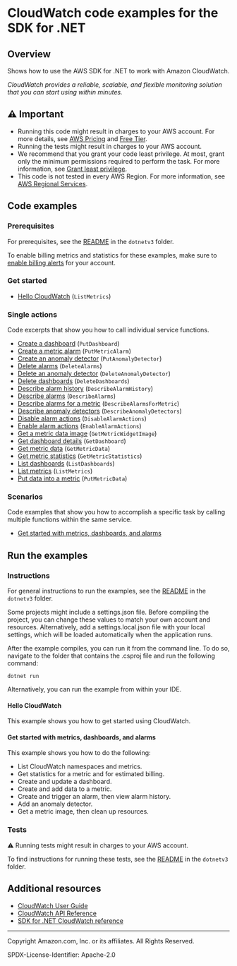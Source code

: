 # CloudWatch code examples for the SDK for .NET

## Overview

Shows how to use the AWS SDK for .NET to work with Amazon CloudWatch.

<!--custom.overview.start-->
<!--custom.overview.end-->

_CloudWatch provides a reliable, scalable, and flexible monitoring solution that you can start using within minutes._

## ⚠ Important

* Running this code might result in charges to your AWS account. For more details, see [AWS Pricing](https://aws.amazon.com/pricing/) and [Free Tier](https://aws.amazon.com/free/).
* Running the tests might result in charges to your AWS account.
* We recommend that you grant your code least privilege. At most, grant only the minimum permissions required to perform the task. For more information, see [Grant least privilege](https://docs.aws.amazon.com/IAM/latest/UserGuide/best-practices.html#grant-least-privilege).
* This code is not tested in every AWS Region. For more information, see [AWS Regional Services](https://aws.amazon.com/about-aws/global-infrastructure/regional-product-services).

<!--custom.important.start-->
<!--custom.important.end-->

## Code examples

### Prerequisites

For prerequisites, see the [README](../README.md#Prerequisites) in the `dotnetv3` folder.


<!--custom.prerequisites.start-->
To enable billing metrics and statistics for these examples, make sure to
[enable billing alerts](https://docs.aws.amazon.com/AmazonCloudWatch/latest/monitoring/monitor_estimated_charges_with_cloudwatch.html#turning_on_billing_metrics) for your account.
<!--custom.prerequisites.end-->

### Get started

- [Hello CloudWatch](Actions/HelloCloudWatch.cs#L4) (`ListMetrics`)


### Single actions

Code excerpts that show you how to call individual service functions.

- [Create a dashboard](Actions/CloudWatchWrapper.cs#L91) (`PutDashboard`)
- [Create a metric alarm](Actions/CloudWatchWrapper.cs#L265) (`PutMetricAlarm`)
- [Create an anomaly detector](Actions/CloudWatchWrapper.cs#L450) (`PutAnomalyDetector`)
- [Delete alarms](Actions/CloudWatchWrapper.cs#L396) (`DeleteAlarms`)
- [Delete an anomaly detector](Actions/CloudWatchWrapper.cs#L494) (`DeleteAnomalyDetector`)
- [Delete dashboards](Actions/CloudWatchWrapper.cs#L512) (`DeleteDashboards`)
- [Describe alarm history](Actions/CloudWatchWrapper.cs#L369) (`DescribeAlarmHistory`)
- [Describe alarms](Actions/CloudWatchWrapper.cs#L326) (`DescribeAlarms`)
- [Describe alarms for a metric](Actions/CloudWatchWrapper.cs#L349) (`DescribeAlarmsForMetric`)
- [Describe anomaly detectors](Actions/CloudWatchWrapper.cs#L468) (`DescribeAnomalyDetectors`)
- [Disable alarm actions](Actions/CloudWatchWrapper.cs#L414) (`DisableAlarmActions`)
- [Enable alarm actions](Actions/CloudWatchWrapper.cs#L432) (`EnableAlarmActions`)
- [Get a metric data image](Actions/CloudWatchWrapper.cs#L175) (`GetMetricWidgetImage`)
- [Get dashboard details](Actions/CloudWatchWrapper.cs#L115) (`GetDashboard`)
- [Get metric data](Actions/CloudWatchWrapper.cs#L226) (`GetMetricData`)
- [Get metric statistics](Actions/CloudWatchWrapper.cs#L61) (`GetMetricStatistics`)
- [List dashboards](Actions/CloudWatchWrapper.cs#L134) (`ListDashboards`)
- [List metrics](Actions/CloudWatchWrapper.cs#L33) (`ListMetrics`)
- [Put data into a metric](Actions/CloudWatchWrapper.cs#L154) (`PutMetricData`)

### Scenarios

Code examples that show you how to accomplish a specific task by calling multiple
functions within the same service.

- [Get started with metrics, dashboards, and alarms](Scenarios/CloudWatchScenario.cs)


<!--custom.examples.start-->
<!--custom.examples.end-->

## Run the examples

### Instructions

For general instructions to run the examples, see the
[README](../README.md#building-and-running-the-code-examples) in the `dotnetv3` folder.

Some projects might include a settings.json file. Before compiling the project,
you can change these values to match your own account and resources. Alternatively,
add a settings.local.json file with your local settings, which will be loaded automatically
when the application runs.

After the example compiles, you can run it from the command line. To do so, navigate to
the folder that contains the .csproj file and run the following command:

```
dotnet run
```

Alternatively, you can run the example from within your IDE.


<!--custom.instructions.start-->
<!--custom.instructions.end-->

#### Hello CloudWatch

This example shows you how to get started using CloudWatch.



#### Get started with metrics, dashboards, and alarms

This example shows you how to do the following:

- List CloudWatch namespaces and metrics.
- Get statistics for a metric and for estimated billing.
- Create and update a dashboard.
- Create and add data to a metric.
- Create and trigger an alarm, then view alarm history.
- Add an anomaly detector.
- Get a metric image, then clean up resources.

<!--custom.scenario_prereqs.cloudwatch_GetStartedMetricsDashboardsAlarms.start-->
<!--custom.scenario_prereqs.cloudwatch_GetStartedMetricsDashboardsAlarms.end-->


<!--custom.scenarios.cloudwatch_GetStartedMetricsDashboardsAlarms.start-->
<!--custom.scenarios.cloudwatch_GetStartedMetricsDashboardsAlarms.end-->

### Tests

⚠ Running tests might result in charges to your AWS account.


To find instructions for running these tests, see the [README](../README.md#Tests)
in the `dotnetv3` folder.



<!--custom.tests.start-->
<!--custom.tests.end-->

## Additional resources

- [CloudWatch User Guide](https://docs.aws.amazon.com/AmazonCloudWatch/latest/monitoring/WhatIsCloudWatch.html)
- [CloudWatch API Reference](https://docs.aws.amazon.com/AmazonCloudWatch/latest/APIReference/Welcome.html)
- [SDK for .NET CloudWatch reference](https://docs.aws.amazon.com/sdkfornet/v3/apidocs/items/CloudWatch/NCloudWatch.html)

<!--custom.resources.start-->
<!--custom.resources.end-->

---

Copyright Amazon.com, Inc. or its affiliates. All Rights Reserved.

SPDX-License-Identifier: Apache-2.0